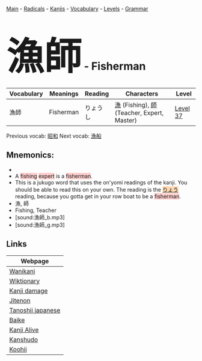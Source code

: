 <style> bigfont {font-size: 100px}</style>
[Main](../README.md) -
[Radicals](../radicals.md) -
[Kanjis](../kanjis.md) -
[Vocabulary](../vocabulary.md) -
[Levels](../levels.md) -
[Grammar](../grammar.md)
# <bigfont> 漁師</bigfont> - Fisherman 

| Vocabulary | Meanings | Reading | Characters | Level |
| --- | --- | --- | --- | --- |
| 漁師 | Fisherman | りょうし |  [漁](../kanjis/漁.md) (Fishing), [師](../kanjis/師.md) (Teacher, Expert, Master) | [Level 37](../levels/wk_level37.md) |

Previous vocab: [昭和](昭和.md) Next vocab: [漁船](漁船.md) 

## Mnemonics:

* 
* A <span style="background-color:#ffcccb"> fishing</span> <span style="background-color:#ffcccb"> expert</span> is a <span style="background-color:#ffcccb"> fisherman</span>.
* This is a jukugo word that uses the on'yomi readings of the kanji. You should be able to read this on your own. The reading is the <span style="background-color:#fed8b1"> [りょう](https://jisho.org/search/りょう)</span> reading, because you gotta get in your row boat to be a <span style="background-color:#ffcccb"> fisherman</span>.
* 漁, 師
* Fishing, Teacher
* [sound:漁師_b.mp3]
* [sound:漁師_g.mp3]


## Links 

| Webpage |
| --- |
| [Wanikani          ](https://www.wanikani.com/kanji/漁師) |
| [Wiktionary        ](https://en.wiktionary.org/wiki/漁師) |
| [Kanji damage      ](http://www.kanjidamage.com/kanji/search?utf8=✓&q=漁師) |
| [Jitenon           ](https://jitenon.com/kanji/漁師) |
| [Tanoshii japanese ](https://www.tanoshiijapanese.com/dictionary/kanji.cfm?k=漁師) |
| [Baike             ](https://baike.baidu.com/item/漁師) |
| [Kanji Alive       ](https://app.kanjialive.com/漁師) |
| [Kanshudo          ](https://www.kanshudo.com/searchmn?q=漁師) |
| [Koohii            ](https://kanji.koohii.com/study/kanji/漁師) |
